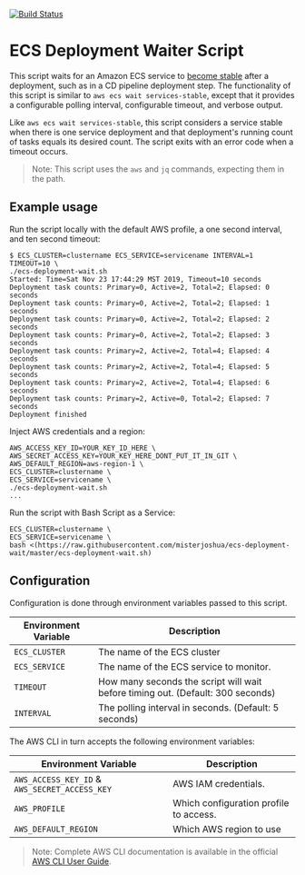 [![Build Status](https://travis-ci.org/misterjoshua/ecs-deployment-wait.svg?branch=master)](https://travis-ci.org/misterjoshua/ecs-deployment-wait)

# ECS Deployment Waiter Script

This script waits for an Amazon ECS service to [become stable](https://docs.aws.amazon.com/cli/latest/reference/ecs/wait/services-stable.html) after a deployment, such as in a CD pipeline deployment step. The functionality of this script is similar to `aws ecs wait services-stable`, except that it provides a configurable polling interval, configurable timeout, and verbose output.

Like `aws ecs wait services-stable`, this script considers a service stable when there is one service deployment and that deployment's running count of tasks equals its desired count. The script exits with an error code when a timeout occurs.

> Note: This script uses the `aws` and `jq` commands, expecting them in the path.

## Example usage

Run the script locally with the default AWS profile, a one second interval, and ten second timeout:

```
$ ECS_CLUSTER=clustername ECS_SERVICE=servicename INTERVAL=1 TIMEOUT=10 \
./ecs-deployment-wait.sh
Started: Time=Sat Nov 23 17:44:29 MST 2019, Timeout=10 seconds
Deployment task counts: Primary=0, Active=2, Total=2; Elapsed: 0 seconds
Deployment task counts: Primary=0, Active=2, Total=2; Elapsed: 1 seconds
Deployment task counts: Primary=0, Active=2, Total=2; Elapsed: 2 seconds
Deployment task counts: Primary=0, Active=2, Total=2; Elapsed: 3 seconds
Deployment task counts: Primary=2, Active=2, Total=4; Elapsed: 4 seconds
Deployment task counts: Primary=2, Active=2, Total=4; Elapsed: 5 seconds
Deployment task counts: Primary=2, Active=2, Total=4; Elapsed: 6 seconds
Deployment task counts: Primary=2, Active=0, Total=2; Elapsed: 7 seconds
Deployment finished
```

Inject AWS credentials and a region:

```
AWS_ACCESS_KEY_ID=YOUR_KEY_ID_HERE \
AWS_SECRET_ACCESS_KEY=YOUR_KEY_HERE_DONT_PUT_IT_IN_GIT \
AWS_DEFAULT_REGION=aws-region-1 \
ECS_CLUSTER=clustername \
ECS_SERVICE=servicename \
./ecs-deployment-wait.sh
...
```

Run the script with Bash Script as a Service:

```
ECS_CLUSTER=clustername \
ECS_SERVICE=servicename \
bash <(https://raw.githubusercontent.com/misterjoshua/ecs-deployment-wait/master/ecs-deployment-wait.sh)
```

## Configuration

Configuration is done through environment variables passed to this script.

| Environment Variable | Description |
| -------------------- | ----------- |
| `ECS_CLUSTER` | The name of the ECS cluster
| `ECS_SERVICE` | The name of the ECS service to monitor.
| `TIMEOUT` | How many seconds the script will wait before timing out. (Default: 300 seconds)
| `INTERVAL` | The polling interval in seconds. (Default: 5 seconds)

The AWS CLI in turn accepts the following environment variables:

| Environment Variable | Description |
| -------------------- | ----------- |
| `AWS_ACCESS_KEY_ID` & `AWS_SECRET_ACCESS_KEY` | AWS IAM credentials.
| `AWS_PROFILE` | Which configuration profile to access.
| `AWS_DEFAULT_REGION` | Which AWS region to use

> Note: Complete AWS CLI documentation is available in the official [AWS CLI User Guide](https://docs.aws.amazon.com/cli/latest/userguide/cli-configure-envvars.html).

